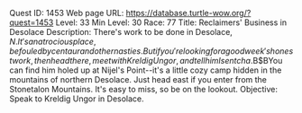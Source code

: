 Quest ID: 1453
Web page URL: https://database.turtle-wow.org/?quest=1453
Level: 33
Min Level: 30
Race: 77
Title: Reclaimers' Business in Desolace
Description: There's work to be done in Desolace, $N. It's an atrocious place, befouled by centaur and other nasties. But if you're looking for a good week's honest work, then head there, meet with Kreldig Ungor, and tell him I sentcha.$B$BYou can find him holed up at Nijel's Point--it's a little cozy camp hidden in the mountains of northern Desolace. Just head east if you enter from the Stonetalon Mountains. It's easy to miss, so be on the lookout.
Objective: Speak to Kreldig Ungor in Desolace.

